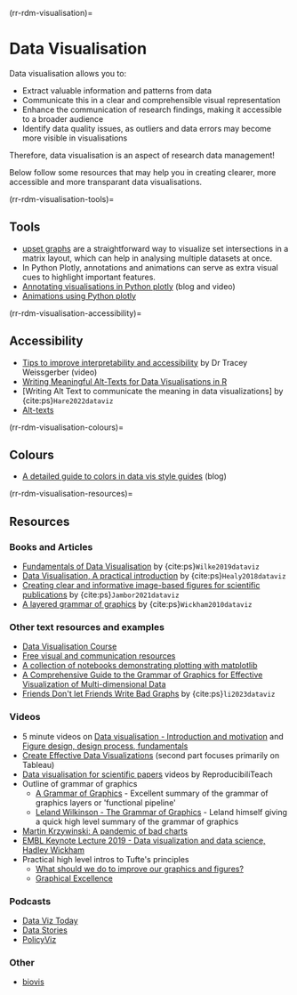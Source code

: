 (rr-rdm-visualisation)=
# Data Visualisation

Data visualisation allows you to: 
* Extract valuable information and patterns from data
* Communicate this in a clear and comprehensible visual representation
* Enhance the communication of research findings, making it accessible to a broader audience
* Identify data quality issues, as outliers and data errors may become more visible in visualisations

Therefore, data visualisation is an aspect of research data management!

Below follow some resources that may help you in creating clearer, more accessible and more transparant data visualisations. 

<!--
```{figure} ../figures/data-visualisation.*
---
name: project-design
alt: A group of people collaboratively developing a data visualisation by using a giant pencil. 
---
 _The Turing Way_ project illustration by Scriberia. Used under a CC-BY 4.0 licence. DOI: [10.5281/zenodo.3332807](https://doi.org/10.5281/zenodo.3332807).
```
-->

(rr-rdm-visualisation-tools)=
## Tools

-  [upset graphs](https://upset.app/) are a straightforward way to visualize set intersections in a matrix layout, which can help in analysing multiple datasets at once.
-  In Python Plotly, annotations and animations can serve as extra visual cues to highlight important features.
  - [Annotating visualisations in Python plotly](https://medium.com/nerd-for-tech/enriching-data-visualizations-with-annotations-in-plotly-using-python-6127ff6e0f80) (blog and video)
  - [Animations using Python plotly](https://youtu.be/kMFvpmOaF2I)

(rr-rdm-visualisation-accessibility)=
## Accessibility

- [Tips to improve interpretability and accessibility](https://www.youtube.com/watch?v=RzT95DVUMnw) by Dr Tracey Weissgerber (video)
- [Writing Meaningful Alt-Texts for Data Visualisations in R](https://www.youtube.com/watch?v=dXV5bx1WQTM)
- [Writing Alt Text to communicate the meaning in data visualizations] by {cite:ps}`Hare2022dataviz`
- [Alt-texts](https://axesslab.com/alt-texts/)

(rr-rdm-visualisation-colours)=
## Colours
- [A detailed guide to colors in data vis style guides](https://blog.datawrapper.de/colors-for-data-vis-style-guides/) (blog)

(rr-rdm-visualisation-resources)=
## Resources

### Books and Articles

- [Fundamentals of Data Visualisation](https://serialmentor.com/dataviz/) by {cite:ps}`Wilke2019dataviz`
- [Data Visualisation, A practical introduction](https://socviz.co/) by {cite:ps}`Healy2018dataviz`
- [Creating clear and informative image-based figures for scientific publications](https://doi.org/10.1371/journal.pbio.3001161) by {cite:ps}`Jambor2021dataviz`
- [A layered grammar of graphics](http://dx.doi.org/10.1198/jcgs.2009.07098) by {cite:ps}`Wickham2010dataviz`

### Other text resources and examples

- [Data Visualisation Course](https://exploratory-data-visualization.netlify.app/)
- [Free visual and communication resources](https://padlet.com/evansemporiumstore/lks3aoyyhkpnkmpe)
- [A collection of notebooks demonstrating plotting with matplotlib](https://github.com/KirstieJane/NH19-Visualization/)
- [A Comprehensive Guide to the Grammar of Graphics for Effective Visualization of Multi-dimensional Data](https://towardsdatascience.com/a-comprehensive-guide-to-the-grammar-of-graphics-for-effective-visualization-of-multi-dimensional-1f92b4ed4149)
- [Friends Don't let Friends Write Bad Graphs](https://github.com/cxli233/FriendsDontLetFriends) by {cite:ps}`li2023dataviz`

### Videos

- 5 minute videos on [Data visualisation - Introduction and motivation](https://www.youtube.com/watch?v=7t2qYO2zEWQ) and [Figure design, design process, fundamentals](https://www.youtube.com/watch?v=WtYArH4EIRg)
- [Create Effective Data Visualizations](https://youtu.be/jt-VdyFzjj0) (second part focuses primarily on Tableau)
- [Data visualisation for scientific papers](https://www.youtube.com/playlist?list=PLWb8IFSVeQ62NbG-u4vQlh4srFcC2KH5g) videos by ReproducibiliTeach
- Outline of grammar of graphics
    -   [A Grammar of Graphics](https://www.youtube.com/watch?v=RCaFBJWXfZc) - Excellent summary of the grammar of graphics layers or 'functional pipeline'
    -   [Leland Wilkinson - The Grammar of Graphics](https://www.youtube.com/watch?v=1X93Sum_SyM) - Leland himself giving a quick high level summary of the grammar of graphics
-   [Martin Krzywinski: A pandemic of bad charts](https://www.youtube.com/watch?v=_YGmfsKL8N8)
-   [EMBL Keynote Lecture 2019 - Data visualization and data science, Hadley Wickham](https://www.youtube.com/watch?v=9YTNYT1maa4)
-   Practical high level intros to Tufte's principles
    -   [What should we do to improve our graphics and figures?](https://www.youtube.com/watch?v=00Fha1lkRxk)
    -   [Graphical Excellence](https://www.youtube.com/watch?v=VkyzSAPkQ50)

### Podcasts

-   [Data Viz Today](https://dataviztoday.com/)
-   [Data Stories](https://datastori.es/)
-   [PolicyViz](https://policyviz.com/podcast/)

### Other

-   [biovis](http://biovis.net/)
